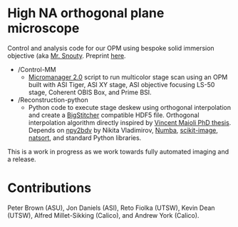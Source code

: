 # High NA orthogonal plane microscope
Control and analysis code for our OPM using bespoke solid immersion objective (aka [Mr. Snouty](https://andrewgyork.github.io/high_na_single_objective_lightsheet/). Preprint [here](https://www.biorxiv.org/content/10.1101/2020.04.07.030569v2).

* /Control-MM
  * [Micromanager 2.0](https://micro-manager.org/wiki/Version_2.0) script to run multicolor stage scan using an OPM built with ASI Tiger, ASI XY stage, ASI objective focusing LS-50 stage, Coherent OBIS Box, and Prime BSI.
* /Reconstruction-python
  * Python code to execute stage deskew using orthogonal interpolation and create a [BigStitcher](https://github.com/PreibischLab/BigStitcher/) compatible HDF5 file. Orthogonal interpolation algorithm directly inspired by [Vincent Maioli PhD thesis](https://doi.org/10.25560/68022). Depends on [npy2bdv](https://github.com/nvladimus/npy2bdv/) by Nikita Vladimirov, [Numba](http://numba.pydata.org/), [scikit-image](https://scikit-image.org/), [natsort](https://natsort.readthedocs.io/en/master/index.html), and standard Python libraries.

This is a work in progress as we work towards fully automated imaging and a release.

# Contributions
Peter Brown (ASU), Jon Daniels (ASI), Reto Fiolka (UTSW), Kevin Dean (UTSW), Alfred Millet-Sikking (Calico), and Andrew York (Calico).
